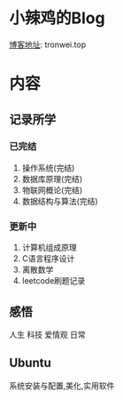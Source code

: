 # 小辣鸡的Blog
[博客地址](tronwei.top): tronwei.top

# 内容
## 记录所学
### 已完结
1. 操作系统(完结)
2. 数据库原理(完结)
3. 物联网概论(完结)
4. 数据结构与算法(完结)

### 更新中
1. 计算机组成原理
2. C语言程序设计
3. 离散数学
4. leetcode刷题记录

## 感悟
人生 科技 爱情观 日常

## Ubuntu
系统安装与配置,美化,实用软件

